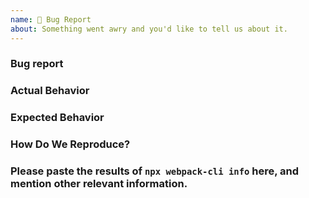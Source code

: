 ```yaml
---
name: 🐛 Bug Report
about: Something went awry and you'd like to tell us about it.
---
```


<!-- Please do not delete this template, otherwise your issue may be closed immediately. -->
<!-- Before creating an issue, make sure you are using the latest version of webpack. -->

### Bug report

<!-- Please ask questions in Discussions or on Stack Overflow. -->
<!-- https://github.com/webpack/webpack/discussions -->
<!-- https://stackoverflow.com/questions/ask?tags=webpack -->
<!-- Issues that contain questions or support requests will be closed. -->

### Actual Behavior

<!-- Explain exactly how it behaves. -->

### Expected Behavior

<!-- "It should work" is not a helpful explanation. -->
<!-- Explain exactly how it should behave. -->

### How Do We Reproduce?

<!-- A great way to do this is to provide your configuration via a GitHub repository. -->
<!-- Minimal reproductions with clear instructions on how to reproduce are the most helpful. -->
<!-- Repositories with too many files or large `webpack.config.js` files are not suitable. -->
<!-- Please include only small code snippets directly in this issue. -->
<!-- https://gist.github.com is a good place for longer code snippets. -->
<!-- If your issue is caused by a plugin or loader, please create an issue in the corresponding repository instead. -->

### Please paste the results of `npx webpack-cli info` here, and mention other relevant information.
